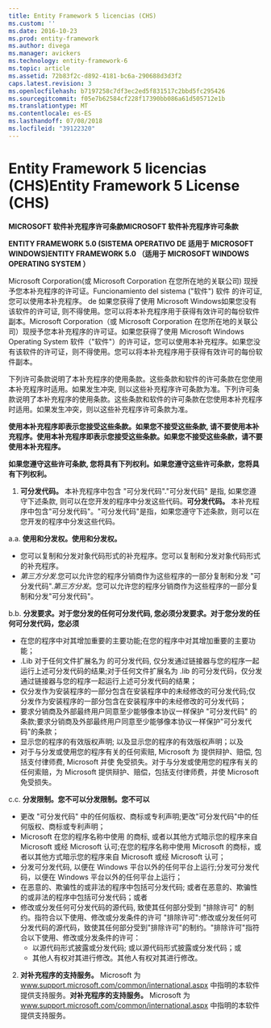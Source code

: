 ```yaml
---
title: Entity Framework 5 licencias (CHS)
ms.custom: ''
ms.date: 2016-10-23
ms.prod: entity-framework
ms.author: divega
ms.manager: avickers
ms.technology: entity-framework-6
ms.topic: article
ms.assetid: 72b83f2c-d892-4181-bc6a-290688d3d3f2
caps.latest.revision: 3
ms.openlocfilehash: b7197258c7df3ec2ed5f831517c2bbd5fc295426
ms.sourcegitcommit: f05e7b62584cf228f17390bb086a61d505712e1b
ms.translationtype: MT
ms.contentlocale: es-ES
ms.lasthandoff: 07/08/2018
ms.locfileid: "39122320"
---
```

# <a name="entity-framework-5-license-chs"></a><span data-ttu-id="8db25-102">Entity Framework 5 licencias (CHS)</span><span class="sxs-lookup"><span data-stu-id="8db25-102">Entity Framework 5 License (CHS)</span></span>
<span data-ttu-id="8db25-103">**MICROSOFT 软件补充程序许可条款**</span><span class="sxs-lookup"><span data-stu-id="8db25-103">**MICROSOFT 软件补充程序许可条款**</span></span>

<span data-ttu-id="8db25-104">**ENTITY FRAMEWORK 5.0 (SISTEMA OPERATIVO DE 适用于 MICROSOFT WINDOWS)**</span><span class="sxs-lookup"><span data-stu-id="8db25-104">**ENTITY FRAMEWORK 5.0 （适用于 MICROSOFT WINDOWS OPERATING SYSTEM ）**</span></span>

<span data-ttu-id="8db25-105">Microsoft Corporation(或 Microsoft Corporation 在您所在地的关联公司) 现授予您本补充程序的许可证。Funcionamiento del sistema ("软件") 软件 的许可证, 您可以使用本补充程序。 de 如果您获得了使用 Microsoft Windows如果您没有该软件的许可证, 则不得使用。您可以将本补充程序用于获得有效许可的每份软件副本。</span><span class="sxs-lookup"><span data-stu-id="8db25-105">Microsoft Corporation（或 Microsoft Corporation 在您所在地的关联公司）现授予您本补充程序的许可证。如果您获得了使用 Microsoft Windows Operating System 软件（"软件"）的许可证，您可以使用本补充程序。如果您没有该软件的许可证，则不得使用。您可以将本补充程序用于获得有效许可的每份软件副本。</span></span>

<span data-ttu-id="8db25-106">下列许可条款说明了本补充程序的使用条款。这些条款和软件的许可条款在您使用本补充程序时适用。如果发生冲突, 则以这些补充程序许可条款为准。</span><span class="sxs-lookup"><span data-stu-id="8db25-106">下列许可条款说明了本补充程序的使用条款。这些条款和软件的许可条款在您使用本补充程序时适用。如果发生冲突，则以这些补充程序许可条款为准。</span></span>

<span data-ttu-id="8db25-107">**使用本补充程序即表示您接受这些条款。如果您不接受这些条款, 请不要使用本补充程序。**</span><span class="sxs-lookup"><span data-stu-id="8db25-107">**使用本补充程序即表示您接受这些条款。如果您不接受这些条款，请不要使用本补充程序。**</span></span>

<span data-ttu-id="8db25-108">**如果您遵守这些许可条款, 您将具有下列权利。**</span><span class="sxs-lookup"><span data-stu-id="8db25-108">**如果您遵守这些许可条款，您将具有下列权利。**</span></span>

1. <span data-ttu-id="8db25-109">**可分发代码。** 本补充程序中包含 "可分发代码"."可分发代码" 是指, 如果您遵守下述条款, 则可以在您开发的程序中分发这些代码。</span><span class="sxs-lookup"><span data-stu-id="8db25-109">**可分发代码。** 本补充程序中包含"可分发代码"。"可分发代码"是指，如果您遵守下述条款，则可以在您开发的程序中分发这些代码。</span></span>

<span data-ttu-id="8db25-110">a.</span><span class="sxs-lookup"><span data-stu-id="8db25-110">a.</span></span> <span data-ttu-id="8db25-111">**使用和分发权。**</span><span class="sxs-lookup"><span data-stu-id="8db25-111">**使用和分发权。**</span></span>

-   <span data-ttu-id="8db25-112">您可以复制和分发对象代码形式的补充程序。</span><span class="sxs-lookup"><span data-stu-id="8db25-112">您可以复制和分发对象代码形式的补充程序。</span></span>
-   <span data-ttu-id="8db25-113">*第三方分发*.您可以允许您的程序分销商作为这些程序的一部分复制和分发 "可分发代码".</span><span class="sxs-lookup"><span data-stu-id="8db25-113">*第三方分发*。您可以允许您的程序分销商作为这些程序的一部分复制和分发"可分发代码"。</span></span>

<span data-ttu-id="8db25-114">b.</span><span class="sxs-lookup"><span data-stu-id="8db25-114">b.</span></span> <span data-ttu-id="8db25-115">**分发要求。对于您分发的任何可分发代码, 您必须**</span><span class="sxs-lookup"><span data-stu-id="8db25-115">**分发要求。对于您分发的任何可分发代码，您必须**</span></span>

-   <span data-ttu-id="8db25-116">在您的程序中对其增加重要的主要功能;</span><span class="sxs-lookup"><span data-stu-id="8db25-116">在您的程序中对其增加重要的主要功能；</span></span>
-   <span data-ttu-id="8db25-117">.Lib 对于任何文件扩展名为 的可分发代码, 仅分发通过链接器与您的程序一起运行上述可分发代码的结果;</span><span class="sxs-lookup"><span data-stu-id="8db25-117">对于任何文件扩展名为 .lib 的可分发代码，仅分发通过链接器与您的程序一起运行上述可分发代码的结果；</span></span>
-   <span data-ttu-id="8db25-118">仅分发作为安装程序的一部分包含在安装程序中的未经修改的可分发代码;</span><span class="sxs-lookup"><span data-stu-id="8db25-118">仅分发作为安装程序的一部分包含在安装程序中的未经修改的可分发代码；</span></span>
-   <span data-ttu-id="8db25-119">要求分销商及外部最终用户同意至少能够像本协议一样保护 "可分发代码" 的条款;</span><span class="sxs-lookup"><span data-stu-id="8db25-119">要求分销商及外部最终用户同意至少能够像本协议一样保护"可分发代码"的条款；</span></span>
-   <span data-ttu-id="8db25-120">显示您的程序的有效版权声明; 以及</span><span class="sxs-lookup"><span data-stu-id="8db25-120">显示您的程序的有效版权声明；以及</span></span>
-   <span data-ttu-id="8db25-121">对于与分发或使用您的程序有关的任何索赔, Microsoft 为 提供辩护、赔偿, 包括支付律师费, Microsoft 并使 免受损失。</span><span class="sxs-lookup"><span data-stu-id="8db25-121">对于与分发或使用您的程序有关的任何索赔，为 Microsoft 提供辩护、赔偿，包括支付律师费，并使 Microsoft 免受损失。</span></span>

<span data-ttu-id="8db25-122">c.</span><span class="sxs-lookup"><span data-stu-id="8db25-122">c.</span></span> <span data-ttu-id="8db25-123">**分发限制。您不可以**</span><span class="sxs-lookup"><span data-stu-id="8db25-123">**分发限制。您不可以**</span></span>

-   <span data-ttu-id="8db25-124">更改 "可分发代码" 中的任何版权、商标或专利声明;</span><span class="sxs-lookup"><span data-stu-id="8db25-124">更改"可分发代码"中的任何版权、商标或专利声明；</span></span>
-   <span data-ttu-id="8db25-125">Microsoft 在您的程序名称中使用 的商标, 或者以其他方式暗示您的程序来自 Microsoft 或经 Microsoft 认可;</span><span class="sxs-lookup"><span data-stu-id="8db25-125">在您的程序名称中使用 Microsoft 的商标，或者以其他方式暗示您的程序来自 Microsoft 或经 Microsoft 认可；</span></span>
-   <span data-ttu-id="8db25-126">分发可分发代码, 以便在 Windows 平台以外的任何平台上运行;</span><span class="sxs-lookup"><span data-stu-id="8db25-126">分发可分发代码，以便在 Windows 平台以外的任何平台上运行；</span></span>
-   <span data-ttu-id="8db25-127">在恶意的、欺骗性的或非法的程序中包括可分发代码; 或者</span><span class="sxs-lookup"><span data-stu-id="8db25-127">在恶意的、欺骗性的或非法的程序中包括可分发代码；或者</span></span>
-   <span data-ttu-id="8db25-128">修改或分发任何可分发代码的源代码, 致使其任何部分受到 "排除许可" 的制约。指符合以下使用、修改或分发条件的许可 "排除许可":</span><span class="sxs-lookup"><span data-stu-id="8db25-128">修改或分发任何可分发代码的源代码，致使其任何部分受到"排除许可"的制约。"排除许可"指符合以下使用、修改或分发条件的许可：</span></span>
    -   <span data-ttu-id="8db25-129">以源代码形式披露或分发代码; 或</span><span class="sxs-lookup"><span data-stu-id="8db25-129">以源代码形式披露或分发代码；或</span></span>
    -   <span data-ttu-id="8db25-130">其他人有权对其进行修改。</span><span class="sxs-lookup"><span data-stu-id="8db25-130">其他人有权对其进行修改。</span></span>

2. <span data-ttu-id="8db25-131">**对补充程序的支持服务。** Microsoft 为 www.support.microsoft.com/common/international.aspx 中指明的本软件提供支持服务。</span><span class="sxs-lookup"><span data-stu-id="8db25-131">**对补充程序的支持服务。** Microsoft 为 www.support.microsoft.com/common/international.aspx 中指明的本软件提供支持服务。</span></span>
